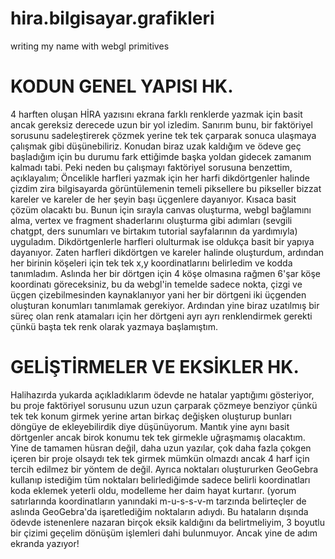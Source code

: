 # hira.bilgisayar.grafikleri
writing my name with webgl primitives
# KODUN GENEL YAPISI HK.
4 harften oluşan HİRA yazısını ekrana farklı renklerde yazmak için basit ancak gereksiz derecede uzun bir yol izledim. Sanırım bunu, bir faktöriyel sorusunu sadeleştirerek çözmek yerine tek tek çarparak sonuca ulaşmaya çalışmak gibi düşünebiliriz. Konudan biraz uzak kaldığım ve ödeve geç başladığım için bu durumu fark ettiğimde başka yoldan gidecek zamanım kalmadı tabi. Peki neden bu çalışmayı faktöriyel sorusuna benzettim, açıklayalım;
Öncelikle harfleri yazmak için her harfi dikdörtgenler halinde çizdim zira bilgisayarda görüntülemenin temeli piksellere bu pikseller bizzat kareler ve kareler de her şeyin başı üçgenlere dayanıyor. Kısaca basit çözüm olacaktı bu. Bunun için sırayla canvas oluşturma, webgl bağlamını alma, vertex ve fragment shaderlarını oluşturma gibi adımları (sevgili chatgpt, ders sunumları ve birtakım tutorial sayfalarının da yardımıyla) uyguladım. Dikdörtgenlerle harfleri olulturmak ise oldukça basit bir yapıya dayanıyor. Zaten harfleri dikdörtgen ve kareler halinde oluşturdum, ardından her birinin köşeleri için tek tek x,y koordinatlarını belirledim ve kodda tanımladım. Aslında her bir dörtgen için 4 köşe olmasına rağmen 6'şar köşe koordinatı göreceksiniz, bu da webgl'in temelde sadece nokta, çizgi ve üçgen çizebilmesinden kaynaklanıyor yani her bir dörtgeni iki üçgenden oluşturan konumları tanımlamak gerekiyor. Ardından yine biraz uzatılmış bir süreç olan renk atamaları için her dörtgeni ayrı ayrı renklendirmek gerekti çünkü başta tek renk olarak yazmaya başlamıştım.
# GELİŞTİRMELER VE EKSİKLER HK.
Halihazırda yukarda açıkladıklarım ödevde ne hatalar yaptığımı gösteriyor, bu proje faktöriyel sorusunu uzun uzun çarparak çözmeye benziyor çünkü tek tek konum girmek yerine artan birkaç değişken oluşturup bunları döngüye de ekleyebilirdik diye düşünüyorum. Mantık yine aynı basit dörtgenler ancak birok konumu tek tek girmekle uğraşmamış olacaktım.
Yine de tamamen hüsran değil, daha uzun yazılar, çok daha fazla çokgen içeren bir proje olsaydı tek tek girmek mümkün olmazdı ancak 4 harf için tercih edilmez bir yöntem de değil. Ayrıca noktaları oluştururken GeoGebra kullanıp istediğim tüm noktaları belirlediğimde sadece belirli koordinatları koda eklemek yeterli oldu, modelleme her daim hayat kurtarır. (yorum satırlarında koordinatların yanındaki m-u-s-s-v-m tarzında belirteçler de aslında GeoGebra'da işaretlediğim noktaların adıydı.
Bu hataların dışında ödevde istenenlere nazaran birçok eksik kaldığını da belirtmeliyim, 3 boyutlu bir çizimi geçelim dönüşüm işlemleri dahi bulunmuyor.
Ancak yine de adım ekranda yazıyor!
